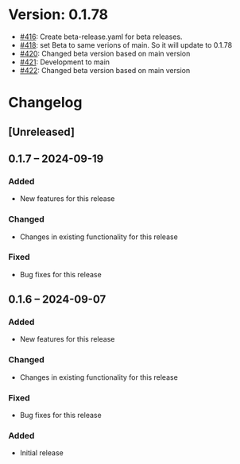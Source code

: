 # Version: 0.1.78

* [#416](https://github.com/ConductionNL/openconnector/pull/416): Create beta-release.yaml for beta releases.
* [#418](https://github.com/ConductionNL/openconnector/pull/418): set Beta to same verions of main. So it will update to 0.1.78
* [#420](https://github.com/ConductionNL/openconnector/pull/420): Changed beta version based on main version
* [#421](https://github.com/ConductionNL/openconnector/pull/421): Development to main
* [#422](https://github.com/ConductionNL/openconnector/pull/422): Changed beta version based on main version


# Changelog

## [Unreleased]
## 0.1.7 – 2024-09-19
### Added
- New features for this release

### Changed
- Changes in existing functionality for this release

### Fixed
- Bug fixes for this release

## 0.1.6 – 2024-09-07
### Added
- New features for this release

### Changed
- Changes in existing functionality for this release

### Fixed
- Bug fixes for this release

### Added
- Initial release

